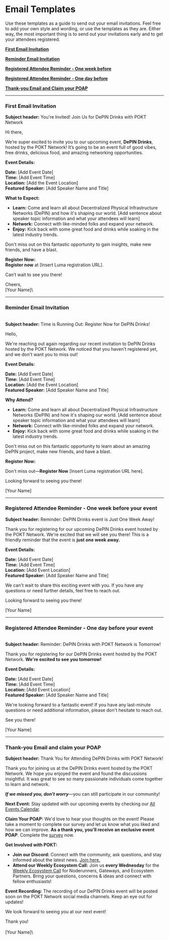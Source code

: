 # Email Templates

Use these templates as a guide to send out your email invitations. Feel free to add your own style and wording, or use the templates as they are. Either way, the most important thing is to send out your invitations early and to get your attendees registered.



[**First Email Invitation** ](email-templates.md#first-email-invitation)

[**Reminder Email Invitation**](email-templates.md#reminder-email-invitation)

[**Registered Attendee Reminder - One week before**](email-templates.md#registered-attendee-reminder-one-week-before-your-event)

[**Registered Attendee Reminder - One day before**](email-templates.md#registered-attendee-reminder-one-day-before-your-event)

[**Thank-you Email and Claim your POAP** ](email-templates.md#thank-you-email-and-claim-your-poap)

***

### First Email Invitation&#x20;

**Subject header:** You're Invited! Join Us for DePIN Drinks with POKT Network

Hi there,

We’re super excited to invite you to our upcoming event, **DePIN Drinks**, hosted by the POKT Network! It’s going to be an event full of good vibes, free drinks, delicious food, and amazing networking opportunities.

**Event Details:**

**Date:** \[Add Event Date]\
**Time:** \[Add Event Time]\
**Location:** \[Add the Event Location]\
**Featured Speaker:** \[Add Speaker Name and Title]

**What to Expect:**

* **Learn:** Come and learn all about Decentralized Physical Infrastructure Networks (DePIN) and how it's shaping our world. \[Add sentence about speaker topic information and what your attendees will learn]
* **Network:** Connect with like-minded folks and expand your network.
* **Enjoy:** Kick back with some great food and drinks while soaking in the latest industry trends.

Don't miss out on this fantastic opportunity to gain insights, make new friends, and have a blast.

**Register Now:**\
**Register now** at \[Insert Luma registration URL].

Can’t wait to see you there!

Cheers,\
\[Your Name]\


***

### Reminder Email Invitation  <a href="#reminder-email-invitation" id="reminder-email-invitation"></a>

\
**Subject header:** Time is Running Out: Register Now for DePIN Drinks!

Hello,

We're reaching out again regarding our recent invitation to DePIN Drinks hosted by the POKT Network. We noticed that you haven't registered yet, and we don't want you to miss out!

**Event Details:**

**Date:** \[Add Event Date]\
**Time:** \[Add Event Time]\
**Location:** \[Add the Event Location]\
**Featured Speaker:** \[Add Speaker Name and Title]

**Why Attend?**

* **Learn:** Come and learn all about Decentralized Physical Infrastructure Networks (DePIN) and how it's shaping our world. \[Add sentence about speaker topic information and what your attendees will learn]
* **Network:** Connect with like-minded folks and expand your network.
* **Enjoy:** Kick back with some great food and drinks while soaking in the latest industry trends.

Don't miss out on this fantastic opportunity to learn about an amazing DePIN project, make new friends, and have a blast.

**Register Now:**

Don't miss out—**Register Now** \[Insert Luma registration URL here].

Looking forward to seeing you there!

\[Your Name]&#x20;

***

### **Registered Attendee Reminder - One week before your event**



**Subject header:** Reminder: DePIN Drinks event is Just One Week Away!

Thank you for registering for our upcoming DePIN Drinks event hosted by the POKT Network. We're excited that we will see you there! This is a friendly reminder that the event is **just one week away.**

**Event Details:**

**Date:** \[Add Event Date]\
**Time:** \[Add Event Time]\
**Location:** \[Add Event Location]\
**Featured Speaker:** \[Add Speaker Name and Title]

We can't wait to share this exciting event with you. If you have any questions or need further details, feel free to reach out.

Looking forward to seeing you there!

\[Your Name]&#x20;

***

### **Registered Attendee Reminder - One day before your event**

\
**Subject header:** Reminder: DePIN Drinks with POKT Network is Tomorrow!

Thank you for registering for our DePIN Drinks event hosted by the POKT Network. **We're excited to see you tomorrow!**

**Event Details:**

**Date:** \[Add Event Date]\
**Time:** \[Add Event Time]\
**Location:** \[Add Event Location]\
**Featured Speaker:** \[Add Speaker Name and Title]

We're looking forward to a fantastic event! If you have any last-minute questions or need additional information, please don't hesitate to reach out.

See you there!

\[Your Name]

***

### Thank-you Email and claim your POAP



**Subject header:** Thank You for Attending DePIN Drinks with POKT Network!

Thank you for joining us at the DePIN Drinks event hosted by the POKT Network. We hope you enjoyed the event and found the discussions insightful. It was great to see so many passionate individuals come together to learn and network.

_**If we missed you, don't worry**_—you can still participate in our community!

**Next Event:** Stay updated with our upcoming events by checking our [All Events Calendar](https://calendar.google.com/calendar/u/0?cid=Y19kMjY0NDQwMjg4MjdjNGYxYjQ1ZTI5YjVlNGNiOWJmMDcyZjM4Y2M0OTcyYjU2ZDBlZjIxNTNjODI5NTZiODFlQGdyb3VwLmNhbGVuZGFyLmdvb2dsZS5jb20).

**Claim Your POAP:** We'd love to hear your thoughts on the event! Please take a moment to complete our survey and let us know what you liked and how we can improve. **As a thank you, you'll receive an exclusive event POAP**. Complete the [survey](https://tally.so/r/wax45Z) now.&#x20;

**Get Involved with POKT:**

* **Join our Discord:** Connect with the community, ask questions, and stay informed about the latest news. [Join here.](https://discord.gg/pokt)
* **Attend our Weekly Ecosystem Call:** Join us **every Wednesday** for the [Weekly Ecosystem Call](https://discord.gg/pokt) for Noderunners, Gateways, and Ecosystem Partners. Bring your questions, concerns & ideas and connect with fellow enthusiasts!

**Event Recording:** The recording of our DePIN Drinks event will be posted soon on the POKT Network social media channels. Keep an eye out for updates!

We look forward to seeing you at our next event!

Thank you!\
\
\[Your Name]\


